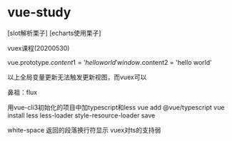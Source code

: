# vue-study

[slot解析栗子]
[echarts使用栗子]

vuex课程(20200530)

vue.prototype.$content1 = 'hello world'
window.$content2 = 'hello world'

<!-- 可以使用vm.$forceUpdata强制刷新，页面全部刷新 -->

以上全局变量更新无法触发更新视图，而vuex可以

鼻祖：flux

用vue-cli3初始化的项目中加typescript和less
vue add @vue/typescript
vue install less less-loader style-resource-loader save

white-space 返回的段落换行符显示
vuex对ts的支持弱
